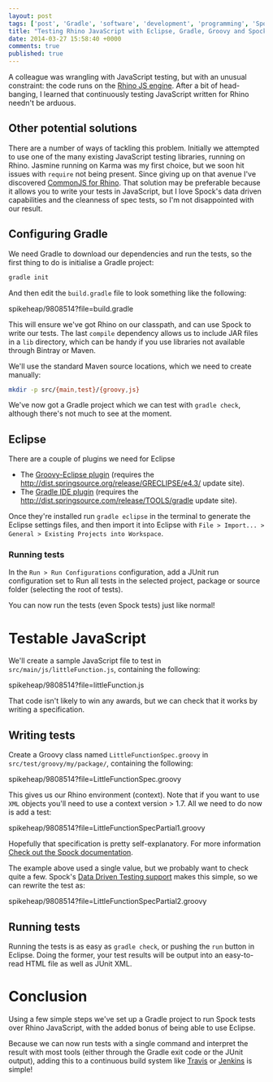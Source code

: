 ```yaml
---
layout: post
tags: ['post', 'Gradle', 'software', 'development', 'programming', 'Spock', 'TDD', 'BDD', 'Groovy', 'Eclipse']
title: "Testing Rhino JavaScript with Eclipse, Gradle, Groovy and Spock"
date: 2014-03-27 15:58:40 +0000
comments: true
published: true
---
```


A colleague was wrangling with JavaScript testing, but with an unusual constraint: the code runs on the [Rhino JS engine](https://developer.mozilla.org/en-US/docs/Rhino). After a bit of head-banging, I learned that continuously testing JavaScript written for Rhino needn't be arduous. 

<!-- more -->

## Other potential solutions

There are a number of ways of tackling this problem. Initially we attempted to use one of the many existing JavaScript testing libraries, running on Rhino. Jasmine running on Karma was my first choice, but we soon hit issues with `require` not being present. Since giving up on that avenue I've discovered [CommonJS for Rhino](http://www.angrycoding.com/2011/09/mozilla-rhino-commonjs-module-support.html). That solution may be preferable because it allows you to write your tests in JavaScript, but I love Spock's data driven capabilities and the cleanness of spec tests, so I'm not disappointed with our result.

## Configuring Gradle

We need Gradle to download our dependencies and run the tests, so the first thing to do is initialise a Gradle project:

``` bash
gradle init
```

And then edit the `build.gradle` file to look something like the following:

<gist>spikeheap/9808514?file=build.gradle</gist>

This will ensure we've got Rhino on our classpath, and can use Spock to write our tests. The last `compile` dependency allows us to include JAR files in a `lib` directory, which can be handy if you use libraries not available through Bintray or Maven.

We'll use the standard Maven source locations, which we need to create manually:

``` bash
mkdir -p src/{main,test}/{groovy,js}
```

We've now got a Gradle project which we can test with `gradle check`, although there's not much to see at the moment.

## Eclipse

There are a couple of plugins we need for Eclipse 

* The [Groovy-Eclipse plugin](http://groovy.codehaus.org/Eclipse+Plugin) (requires the http://dist.springsource.org/release/GRECLIPSE/e4.3/ update site).
* The [Gradle IDE plugin](https://github.com/spring-projects/eclipse-integration-gradle/) (requires the http://dist.springsource.com/release/TOOLS/gradle update site).

Once they're installed run `gradle eclipse` in the terminal to generate the Eclipse settings files, and then import it into Eclipse with `File > Import... > General > Existing Projects into Workspace`.

### Running tests

In the `Run > Run Configurations` configuration, add a JUnit run configuration set to Run all tests in the selected project, package or source folder (selecting the root of tests).

You can now run the tests (even Spock tests) just like normal!

# Testable JavaScript

We'll create a sample JavaScript file to test in `src/main/js/littleFunction.js`, containing the following:

<gist>spikeheap/9808514?file=littleFunction.js</gist>

That code isn't likely to win any awards, but we can check that it works by writing a specification.

## Writing tests

Create a Groovy class named `LittleFunctionSpec.groovy` in `src/test/groovy/my/package/`, containing the following:

<gist>spikeheap/9808514?file=LittleFunctionSpec.groovy</gist>

This gives us our Rhino environment (context). Note that if you want to use `XML` objects you'll need to use a context version > 1.7. All we need to do now is add a test:

<gist>spikeheap/9808514?file=LittleFunctionSpecPartial1.groovy</gist>

Hopefully that specification is pretty self-explanatory. For more information [Check out the Spock documentation](http://spock-framework.readthedocs.org/en/latest/).

The example above used a single value, but we probably want to check quite a few. Spock's [Data Driven Testing support](http://spock-framework.readthedocs.org/en/latest/data_driven_testing.html) makes this simple, so we can rewrite the test as:

<gist>spikeheap/9808514?file=LittleFunctionSpecPartial2.groovy</gist>

## Running tests

Running the tests is as easy as `gradle check`, or pushing the `run` button in Eclipse. Doing the former, your test results will be output into an easy-to-read HTML file as well as JUnit XML.

# Conclusion

Using a few simple steps we've set up a Gradle project to run Spock tests over Rhino JavaScript, with the added bonus of being able to use Eclipse. 

Because we can now run tests with a single command and interpret the result with most tools (either through the Gradle exit code or the JUnit output), adding this to a continuous build system like [Travis](http://travis-ci.org) or [Jenkins](http://jenkins-ci.org/) is simple! 